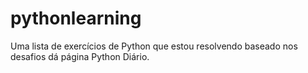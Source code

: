 # pythonlearning
Uma lista de exercícios de Python que estou resolvendo baseado nos desafios dá página Python Diário.
